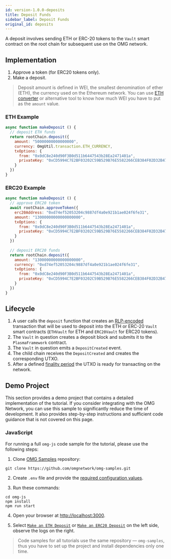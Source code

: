 ```yaml
---
id: version-1.0.0-deposits
title: Deposit Funds
sidebar_label: Deposit Funds
original_id: deposits
---
```


A deposit involves sending ETH or ERC-20 tokens to the `Vault` smart contract on the root chain for subsequent use on the OMG network.

## Implementation

1. Approve a token (for ERC20 tokens only). 
2. Make a deposit.

> Deposit amount is defined in WEI, the smallest denomination of ether (ETH), the currency used on the Ethereum network. You can use [ETH converter](https://eth-converter.com) or alternative tool to know how much WEI you have to put as the `amount` value.

### ETH Example

<!--DOCUSAURUS_CODE_TABS-->
<!-- JavaScript (ESNext) -->

```js
async function makeDeposit () {
  // deposit ETH funds
  return rootChain.deposit({
    amount: "50000000000000000",
    currency: OmgUtil.transaction.ETH_CURRENCY,
    txOptions: {
      from: "0x0dC8e240d90F3B0d511b6447543b28Ea2471401a",
      privateKey: "0xCD5994C7E2BF03202C59B529B76E5582266CEB384F02D32B470AC57112D0C6E7"
    }
  })
}
```

<!--END_DOCUSAURUS_CODE_TABS-->

### ERC20 Example

<!--DOCUSAURUS_CODE_TABS-->
<!-- JavaScript (ESNext) -->

```js
async function makeDeposit () {
  // approve ERC20 token
  await rootChain.approveToken({
    erc20Address: "0xd74ef52053204c9887df4a0e921b1ae024f6fe31",
    amount: "13000000000000000000",
    txOptions: {
      from: "0x0dC8e240d90F3B0d511b6447543b28Ea2471401a",
      privateKey: "0xCD5994C7E2BF03202C59B529B76E5582266CEB384F02D32B470AC57112D0C6E7"
    }
  })
  
  // deposit ERC20 funds
  return rootChain.deposit({
    amount: "13000000000000000000",
    currency: "0xd74ef52053204c9887df4a0e921b1ae024f6fe31",
    txOptions: {
      from: "0x0dC8e240d90F3B0d511b6447543b28Ea2471401a",
      privateKey: "0xCD5994C7E2BF03202C59B529B76E5582266CEB384F02D32B470AC57112D0C6E7"
    }
  })
}
```
<!--END_DOCUSAURUS_CODE_TABS-->

## Lifecycle

1. A user calls the `deposit` function that creates an [RLP-encoded](https://github.com/ethereum/wiki/wiki/RLP) transaction that will be used to deposit into the ETH or ERC-20 `Vault` smart contracts (`ETHVault` for ETH and `ERC20Vault` for ERC20 tokens).
2. The `Vault` in question creates a deposit block and submits it to the `PlasmaFramework` contract.
3. The `Vault` in question emits a `DepositCreated` event.
4. The child chain receives the `DepositCreated` and creates the corresponding UTXO.
5. After a defined [finality period](glossary#deposit-finality-period) the UTXO is ready for transacting on the network.

## Demo Project

This section provides a demo project that contains a detailed implementation of the tutorial. If you consider integrating with the OMG Network, you can use this sample to significantly reduce the time of development. It also provides step-by-step instructions and sufficient code guidance that is not covered on this page.

### JavaScript

For running a full `omg-js` code sample for the tutorial, please use the following steps:

1. Clone [OMG Samples](https://github.com/omgnetwork/omg-samples) repository:

```
git clone https://github.com/omgnetwork/omg-samples.git
```

2. Create `.env` file and provide the [required configuration values](https://github.com/omgnetwork/omg-samples/tree/master/omg-js#setup).

3. Run these commands:

```
cd omg-js
npm install
npm run start
```

4. Open your browser at [http://localhost:3000](http://localhost:3000). 

5. Select [`Make an ETH Deposit`](https://github.com/omgnetwork/omg-samples/tree/master/omg-js/app/02-deposit-eth) or [`Make an ERC20 Deposit`](https://github.com/omgnetwork/omg-samples/tree/master/omg-js/app/02-deposit-erc20) on the left side, observe the logs on the right.

> Code samples for all tutorials use the same repository — `omg-samples`, thus you have to set up the project and install dependencies only one time.
